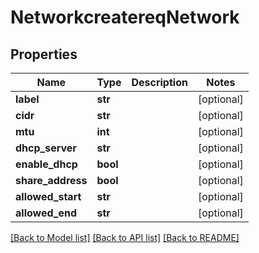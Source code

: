# NetworkcreatereqNetwork

## Properties
Name | Type | Description | Notes
------------ | ------------- | ------------- | -------------
**label** | **str** |  | [optional] 
**cidr** | **str** |  | [optional] 
**mtu** | **int** |  | [optional] 
**dhcp_server** | **str** |  | [optional] 
**enable_dhcp** | **bool** |  | [optional] 
**share_address** | **bool** |  | [optional] 
**allowed_start** | **str** |  | [optional] 
**allowed_end** | **str** |  | [optional] 

[[Back to Model list]](../README.md#documentation-for-models) [[Back to API list]](../README.md#documentation-for-api-endpoints) [[Back to README]](../README.md)


